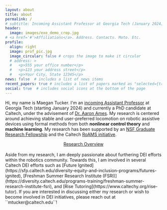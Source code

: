 ```yaml
---
layout: about
title: about
permalink: /
# subtitle: Incoming Assistant Professor at Georgia Tech (January 2024) and Caltech PhD Student studying human-robotic interaction and control of a lower-body exoskeleton.
header:
  image: images/exo_demo_crop.jpg
# <a href='#'>Affiliations</a>. Address. Contacts. Moto. Etc.
profile:
  align: right
  image: prof_pic.jpg
  image_circular: false # crops the image to make it circular
  # address: >
  #   <p>555 your office number</p>
  #   <p>123 your address street</p>
  #   <p>Your City, State 12345</p>
news: false  # includes a list of news items
recent_papers: true # includes a list of papers marked as "selected={true}"
social: true  # includes social icons at the bottom of the page
---
```


Hi, my name is Maegan Tucker. I'm an <a href='https://twitter.com/maegan_tucker1/status/1602433014713098240'>incoming Assistant Professor</a> at Georgia Tech (starting January 2024) and currently a PhD candidate at Caltech, under the advisement of [Dr. Aaron Ames](http://ames.caltech.edu/). My research is centered around achieving stable and user-preferred locomotion on robotic assistive devices using formal methods from both **nonlinear control theory** and **machine learning**. My research has been supported by an [NSF Graduate Research Fellowship](https://www.nsfgrfp.org/) and the Caltech [RoAMS initiative](http://www.roams.caltech.edu/).

<center>
<a href="/research/" class="btn btn-sm z-depth-0" role="button">Research Overview</a>
</center>

<br>
Aside from my research, I am deeply passionate about furthering DEI efforts within the robotics community. Towards this, I am involved in several Caltech DEI efforts such as [Future Ignited](https://sfp.caltech.edu/diversity-equity-and-inclusion-programs/futures-ignited), [Freshman Summer Research Institute (FSRI)](https://diversity.caltech.edu/programs-training/freshman-summer-research-institute-fsri), and [Rise Tutoring](https://www.caltechy.org/rise-tutor). If you are interested in discussing either my research or wish to become involved in DEI initiatives, please reach out at ``mtucker@caltech.edu``!

<!-- Write your biography here. Tell the world about yourself. Link to your favorite [subreddit](http://reddit.com). You can put a picture in, too. The code is already in, just name your picture `prof_pic.jpg` and put it in the `img/` folder.

Put your address / P.O. box / other info right below your picture. You can also disable any these elements by editing `profile` property of the YAML header of your `_pages/about.md`. Edit `_bibliography/papers.bib` and Jekyll will render your [publications page](/al-folio/publications/) automatically.

Link to your social media connections, too. This theme is set up to use [Font Awesome icons](http://fortawesome.github.io/Font-Awesome/) and [Academicons](https://jpswalsh.github.io/academicons/), like the ones below. Add your Facebook, Twitter, LinkedIn, Google Scholar, or just disable all of them. -->
